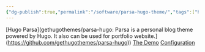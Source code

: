 ```yaml
---
{"dg-publish":true,"permalink":"/software/parsa-hugo-theme/","tags":["hugo","websites","themes"]}
---
```


[Hugo Parsa](gethugothemes/parsa-hugo: Parsa is a personal blog theme powered by Hugo. It also can be used for portfolio website.](https://github.com/gethugothemes/parsa-hugo))
[The Demo]([parsa](https://demo.gethugothemes.com/parsa/))
[Configuration]([Parsa](https://docs.gethugothemes.com/parsa/))

